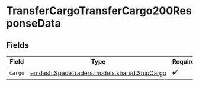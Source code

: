 # TransferCargoTransferCargo200ResponseData


## Fields

| Field                                                                           | Type                                                                            | Required                                                                        | Description                                                                     |
| ------------------------------------------------------------------------------- | ------------------------------------------------------------------------------- | ------------------------------------------------------------------------------- | ------------------------------------------------------------------------------- |
| `cargo`                                                                         | [emdash.SpaceTraders.models.shared.ShipCargo](../../models/shared/ShipCargo.md) | :heavy_check_mark:                                                              | N/A                                                                             |